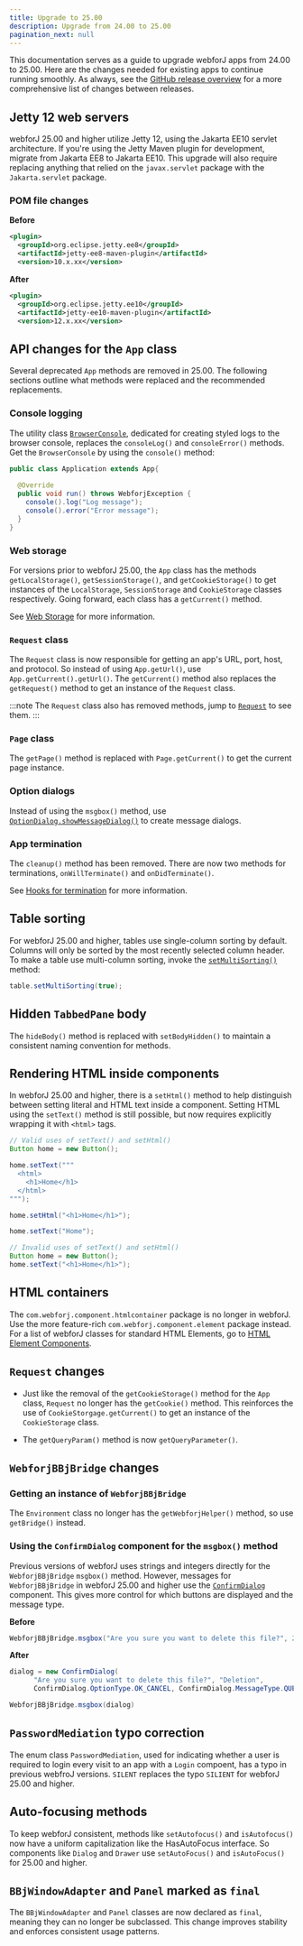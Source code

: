 ```yaml
---
title: Upgrade to 25.00
description: Upgrade from 24.00 to 25.00
pagination_next: null
---
```


This documentation serves as a guide to upgrade webforJ apps from 24.00 to 25.00.
Here are the changes needed for existing apps to continue running smoothly.
As always, see the [GitHub release overview](https://github.com/webforj/webforj/releases) for a more comprehensive list of changes between releases.


## Jetty 12 web servers

webforJ 25.00 and higher utilize Jetty 12, using the Jakarta EE10 servlet architecture. If you're using the Jetty Maven plugin for development, migrate from Jakarta EE8 to Jakarta EE10. This upgrade will also require replacing anything that relied on the `javax.servlet` package with the `Jakarta.servlet` package.

### POM file changes

**Before**

```xml {2-4}
<plugin>
  <groupId>org.eclipse.jetty.ee8</groupId>
  <artifactId>jetty-ee8-maven-plugin</artifactId>
  <version>10.x.xx</version>
```
**After**

```xml {2-4}
<plugin>
  <groupId>org.eclipse.jetty.ee10</groupId>
  <artifactId>jetty-ee10-maven-plugin</artifactId>
  <version>12.x.xx</version>
```

## API changes for the `App` class

Several deprecated `App` methods are removed in 25.00. The following sections outline what methods were replaced and the recommended replacements.

### Console logging

The utility class [`BrowserConsole`](../advanced/browser-console.md), dedicated for creating styled logs to the browser console, replaces the `consoleLog()` and `consoleError()` methods. Get the `BrowserConsole` by using the `console()` method:

```java
public class Application extends App{
  
  @Override
  public void run() throws WebforjException {
    console().log("Log message");
    console().error("Error message");
  }
}
```

### Web storage

For versions prior to webforJ 25.00, the `App` class has the methods `getLocalStorage()`, `getSessionStorage()`, and `getCookieStorage()` to get instances of the `LocalStorage`, `SessionStorage` and `CookieStorage` classes respectively. Going forward, each class has a `getCurrent()` method.

See [Web Storage](../advanced/web-storage.md) for more information.

### `Request` class

The `Request` class is now responsible for getting an app's URL, port, host, and protocol. So instead of using `App.getUrl()`, use `App.getCurrent().getUrl()`. The `getCurrent()` method also replaces the `getRequest()` method to get an instance of the `Request` class.

:::note
The `Request` class also has removed methods, jump to [`Request`](#request-changes) to see them.
:::

### `Page` class

The `getPage()` method is replaced with `Page.getCurrent()` to get the current page instance.

### Option dialogs

Instead of using the `msgbox()` method, use [`OptionDialog.showMessageDialog()`](../components/option-dialogs/message) to create message dialogs.

### App termination

The `cleanup()` method has been removed. There are now two methods for terminations, `onWillTerminate()` and `onDidTerminate()`.

See [Hooks for termination](../advanced/terminate-and-error-actions.md#hooks-for-termination) for more information.

## Table sorting

For webforJ 25.00 and higher, tables use single-column sorting by default. Columns will only be sorted by the most recently selected column header. To make a table use multi-column sorting, invoke the [`setMultiSorting()`](../components/table/sorting#multi-sorting) method:

```java
table.setMultiSorting(true);
```

## Hidden `TabbedPane` body

The `hideBody()` method is replaced with `setBodyHidden()` to maintain a consistent naming convention for methods.

## Rendering HTML inside components

In webforJ 25.00 and higher, there is a `setHtml()` method to help distinguish between setting literal and HTML text inside a component.
Setting HTML using the `setText()` method is still possible, but now requires explicitly wrapping it with `<html>` tags.

```java
// Valid uses of setText() and setHtml()
Button home = new Button();

home.setText("""
  <html>
    <h1>Home</h1>
  </html>
""");

home.setHtml("<h1>Home</h1>");

home.setText("Home");
```

```java
// Invalid uses of setText() and setHtml()
Button home = new Button();
home.setText("<h1>Home</h1>");
```

## HTML containers

The `com.webforj.component.htmlcontainer` package is no longer in webforJ. Use the more feature-rich `com.webforj.component.element` package instead. For a list of webforJ classes for standard HTML Elements, go to [HTML Element Components](../building-ui/web-components/html-elements.md).

## `Request` changes

- Just like the removal of the `getCookieStorage()` method for the `App` class, `Request` no longer has the `getCookie()` method. This reinforces the use of `CookieStorgage.getCurrent()` to get an instance of the `CookieStorage` class.

- The `getQueryParam()` method is now `getQueryParameter()`.

## `WebforjBBjBridge` changes

### Getting an instance of `WebforjBBjBridge`

The `Environment` class no longer has the `getWebforjHelper()` method, so use `getBridge()` instead.

### Using the `ConfirmDialog` component for the `msgbox()` method

Previous versions of webforJ uses strings and integers directly for the `WebforjBBjBridge` `msgbox()` method. However, messages for `WebforjBBjBridge` in webforJ 25.00 and higher use the [`ConfirmDialog`](../components/option-dialogs/confirm.md) component. This gives more control for which buttons are displayed and the message type.


**Before**
```java
WebforjBBjBridge.msgbox("Are you sure you want to delete this file?", 2, "Deletion")
```

**After**
```java
dialog = new ConfirmDialog(
      "Are you sure you want to delete this file?", "Deletion",
      ConfirmDialog.OptionType.OK_CANCEL, ConfirmDialog.MessageType.QUESTION);

WebforjBBjBridge.msgbox(dialog)
```

<!-- ## Environment.logError removed -->

## `PasswordMediation` typo correction

The enum class `PasswordMediation`, used for indicating whether a user is required to login every visit to an app with a `Login` compoent, has a typo in previous webfroJ versions. `SILENT` replaces the typo `SILIENT` for webforJ 25.00 and higher.

## Auto-focusing methods

To keep webforJ consistent, methods like `setAutofocus()` and `isAutofocus()` now have a uniform capitalization like the HasAutoFocus interface. So components like `Dialog` and `Drawer` use `setAutoFocus()` and `isAutoFocus()` for 25.00 and higher.

## `BBjWindowAdapter` and `Panel` marked as `final`

The `BBjWindowAdapter` and `Panel` classes are now declared as `final`, meaning they can no longer be subclassed. This change improves stability and enforces consistent usage patterns.